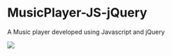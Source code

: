 # MusicPlayer-JS-jQuery
 A Music player developed using Javascript and jQuery
 
![](https://preview.ibb.co/jhg4Nv/Capture.png)
